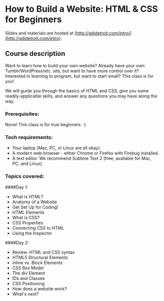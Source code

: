 # How to Build a Website: HTML & CSS for Beginners

Slides and materials are hosted at [http://gdidetroit.com/intro/](http://gdidetroit.com/intro).

## Course description

Want to learn how to build your own website? Already have your own Tumblr/WordPress/etc. site, but want to have more control over it? Interested in learning to program, but want to start small? This class is for you!

We will guide you through the basics of HTML and CSS, give you some readily-applicable skills, and answer any questions you may have along the way.

### Prerequisites:

None! This class is for true beginners. :)

### Tech requirements:

 - Your laptop (Mac, PC, or Linux are all okay).
 - A modern web browser - either Chrome or Firefox with Firebug installed.
 - A text editor. We recommend Sublime Text 2 (free; available for Mac, PC, and Linux).


### Topics covered:

####Day 1:
- What is HTML?
- Anatomy of a Website
- Get Set Up for Coding!
- HTML Elements
- What is CSS?
- CSS Properties
- Connecting CSS to HTML
- Using the Inspector

####Day 2:
- Review: HTML and CSS syntax
- HTML5 Structural Elements
- Inline vs. Block Elements
- CSS Box Model
- The div Element
- IDs and Classes
- CSS Positioning
- How does a website work?
- What's next?
